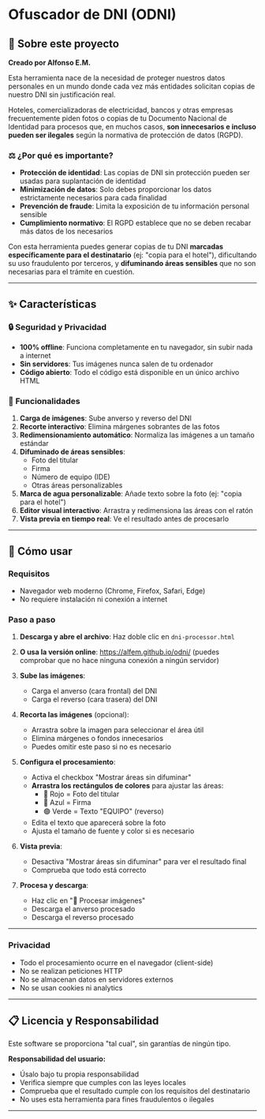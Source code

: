 # Ofuscador de DNI (ODNI) 

## 📌 Sobre este proyecto

**Creado por Alfonso E.M.**

Esta herramienta nace de la necesidad de proteger nuestros datos personales en un mundo donde cada vez más entidades solicitan copias de nuestro DNI sin justificación real.

Hoteles, comercializadoras de electricidad, bancos y otras empresas frecuentemente piden fotos o copias de tu Documento Nacional de Identidad para procesos que, en muchos casos, **son innecesarios e incluso pueden ser ilegales** según la normativa de protección de datos (RGPD).

### ⚖️ ¿Por qué es importante?

- **Protección de identidad**: Las copias de DNI sin protección pueden ser usadas para suplantación de identidad
- **Minimización de datos**: Solo debes proporcionar los datos estrictamente necesarios para cada finalidad
- **Prevención de fraude**: Limita la exposición de tu información personal sensible
- **Cumplimiento normativo**: El RGPD establece que no se deben recabar más datos de los necesarios

Con esta herramienta puedes generar copias de tu DNI **marcadas específicamente para el destinatario** (ej: "copia para el hotel"), dificultando su uso fraudulento por terceros, y **difuminando áreas sensibles** que no son necesarias para el trámite en cuestión.

---

## ✨ Características

### 🔒 Seguridad y Privacidad
- **100% offline**: Funciona completamente en tu navegador, sin subir nada a internet
- **Sin servidores**: Tus imágenes nunca salen de tu ordenador
- **Código abierto**: Todo el código está disponible en un único archivo HTML

### 🎨 Funcionalidades

1. **Carga de imágenes**: Sube anverso y reverso del DNI
2. **Recorte interactivo**: Elimina márgenes sobrantes de las fotos
3. **Redimensionamiento automático**: Normaliza las imágenes a un tamaño estándar
4. **Difuminado de áreas sensibles**:
   - Foto del titular
   - Firma
   - Número de equipo (IDE)
   - Otras áreas personalizables
5. **Marca de agua personalizable**: Añade texto sobre la foto (ej: "copia para el hotel")
6. **Editor visual interactivo**: Arrastra y redimensiona las áreas con el ratón
7. **Vista previa en tiempo real**: Ve el resultado antes de procesarlo

---

## 🚀 Cómo usar

### Requisitos
- Navegador web moderno (Chrome, Firefox, Safari, Edge)
- No requiere instalación ni conexión a internet

### Paso a paso

1. **Descarga y abre el archivo**: Haz doble clic en `dni-processor.html`
   
3. **O usa la versión online**: https://alfem.github.io/odni/  (puedes comprobar que no hace ninguna conexión a ningún servidor)

4. **Sube las imágenes**:
   - Carga el anverso (cara frontal) del DNI
   - Carga el reverso (cara trasera) del DNI

5. **Recorta las imágenes** (opcional):
   - Arrastra sobre la imagen para seleccionar el área útil
   - Elimina márgenes o fondos innecesarios
   - Puedes omitir este paso si no es necesario

6. **Configura el procesamiento**:
   - Activa el checkbox "Mostrar áreas sin difuminar"
   - **Arrastra los rectángulos de colores** para ajustar las áreas:
     - 🔴 Rojo = Foto del titular
     - 🔵 Azul = Firma
     - 🟢 Verde = Texto "EQUIPO" (reverso)
   - Edita el texto que aparecerá sobre la foto
   - Ajusta el tamaño de fuente y color si es necesario

7. **Vista previa**:
   - Desactiva "Mostrar áreas sin difuminar" para ver el resultado final
   - Comprueba que todo está correcto

8. **Procesa y descarga**:
   - Haz clic en "🎨 Procesar imágenes"
   - Descarga el anverso procesado
   - Descarga el reverso procesado

---


### Privacidad
- Todo el procesamiento ocurre en el navegador (client-side)
- No se realizan peticiones HTTP
- No se almacenan datos en servidores externos
- No se usan cookies ni analytics

---

## 📋 Licencia y Responsabilidad

Este software se proporciona "tal cual", sin garantías de ningún tipo.

**Responsabilidad del usuario:**
- Úsalo bajo tu propia responsabilidad
- Verifica siempre que cumples con las leyes locales
- Comprueba que el resultado cumple con los requisitos del destinatario
- No uses esta herramienta para fines fraudulentos o ilegales


---



